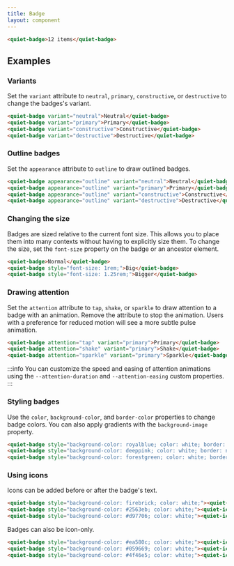 ```yaml
---
title: Badge
layout: component
---
```


```html {.example .flex-row}
<quiet-badge>12 items</quiet-badge>
```

## Examples

### Variants

Set the `variant` attribute to `neutral`, `primary`, `constructive`, or `destructive` to change the badges's variant.

```html {.example .flex-row}
<quiet-badge variant="neutral">Neutral</quiet-badge>
<quiet-badge variant="primary">Primary</quiet-badge>
<quiet-badge variant="constructive">Constructive</quiet-badge>
<quiet-badge variant="destructive">Destructive</quiet-badge>
```

### Outline badges

Set the `appearance` attribute to `outline` to draw outlined badges.

```html {.example .flex-row}
<quiet-badge appearance="outline" variant="neutral">Neutral</quiet-badge>
<quiet-badge appearance="outline" variant="primary">Primary</quiet-badge>
<quiet-badge appearance="outline" variant="constructive">Constructive</quiet-badge>
<quiet-badge appearance="outline" variant="destructive">Destructive</quiet-badge>
```

### Changing the size

Badges are sized relative to the current font size. This allows you to place them into many contexts without having to explicitly size them. To change the size, set the `font-size` property on the badge or an ancestor element.

```html {.example .flex-row}
<quiet-badge>Normal</quiet-badge>
<quiet-badge style="font-size: 1rem;">Big</quiet-badge>
<quiet-badge style="font-size: 1.25rem;">Bigger</quiet-badge>
```

### Drawing attention

Set the `attention` attribute to `tap`, `shake`, or `sparkle` to draw attention to a badge with an animation. Remove the attribute to stop the animation. Users with a preference for reduced motion will see a more subtle pulse animation.

```html {.example .flex-row}
<quiet-badge attention="tap" variant="primary">Primary</quiet-badge>
<quiet-badge attention="shake" variant="primary">Shake</quiet-badge>
<quiet-badge attention="sparkle" variant="primary">Sparkle</quiet-badge>
```

:::info
You can customize the speed and easing of attention animations using the `--attention-duration` and `--attention-easing` custom properties.
:::

### Styling badges

Use the `color`, `background-color`, and `border-color` properties to change badge colors. You can also apply gradients with the `background-image` property.

```html {.example .flex-row}
<quiet-badge style="background-color: royalblue; color: white; border: none;">Royal Blue</quiet-badge>
<quiet-badge style="background-color: deeppink; color: white; border: none;">Deep Pink</quiet-badge>
<quiet-badge style="background-color: forestgreen; color: white; border: none;">Forest Green</quiet-badge>
```

### Using icons

Icons can be added before or after the badge's text.

```html {.example .flex-row}
<quiet-badge style="background-color: firebrick; color: white;"><quiet-icon name="bug"></quiet-icon> Bug</quiet-badge>
<quiet-badge style="background-color: #2563eb; color: white;"><quiet-icon name="book-2"></quiet-icon> Documentation</quiet-badge>
<quiet-badge style="background-color: #d97706; color: white;"><quiet-icon name="copy"></quiet-icon> Duplicate</quiet-badge>
```

Badges can also be icon-only.

```html {.example .flex-row}
<quiet-badge style="background-color: #ea580c; color: white;"><quiet-icon label="Cat" name="cat"></quiet-icon></quiet-badge>
<quiet-badge style="background-color: #059669; color: white;"><quiet-icon label="Dog" name="dog"></quiet-icon></quiet-badge>
<quiet-badge style="background-color: #4f46e5; color: white;"><quiet-icon label="Mouse" name="mouse"></quiet-icon></quiet-badge>
```
